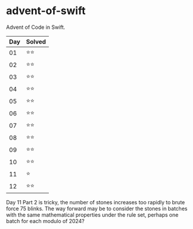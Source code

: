 # advent-of-swift
Advent of Code in Swift.

|Day|Solved|
|---|------|
|01 |⭐️⭐️|
|02 |⭐️⭐️|
|03 |⭐️⭐️|
|04 |⭐️⭐️|
|05 |⭐️⭐️|
|06 |⭐️⭐️|
|07 |⭐️⭐️|
|08 |⭐️⭐️|
|09 |⭐️⭐️|
|10 |⭐️⭐️|
|11 |⭐️ |
|12 |⭐️⭐️|

Day 11 Part 2 is tricky, the number of stones increases too rapidly to brute force 75 blinks. The way forward may be to consider the stones in batches with the same mathematical properties under the rule set, perhaps one batch for each modulo of 2024?
